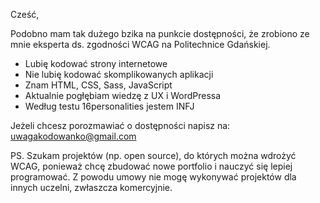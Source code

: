 Cześć,

Podobno mam tak dużego bzika na punkcie dostępności, że zrobiono ze mnie eksperta ds. zgodności WCAG na Politechnice Gdańskiej.

- Lubię kodować strony internetowe
- Nie lubię kodować skomplikowanych aplikacji
- Znam HTML, CSS, Sass, JavaScript
- Aktualnie pogłębiam wiedzę z UX i WordPressa
- Według testu 16personalities jestem INFJ

Jeżeli chcesz porozmawiać o dostępności napisz na: uwagakodowanko@gmail.com

PS. Szukam projektów (np. open source), do których można wdrożyć WCAG, ponieważ chcę zbudować nowe portfolio i nauczyć się lepiej programować. Z powodu umowy nie mogę wykonywać projektów dla innych uczelni, zwłaszcza komercyjnie.

<!--
**usigna/usigna** is a ✨ _special_ ✨ repository because its `README.md` (this file) appears on your GitHub profile.

### Cześć!
Nie wiem co tutaj napisać, więc niczego tutaj nie ma. Może kiedyś będzie. :octocat:
<img src="https://github.com/usigna/usigna/blob/main/tree200.png" align="left" />

Here are some ideas to get you started:

- 🔭 I’m currently working on ...
- 🌱 I’m currently learning ...
- 👯 I’m looking to collaborate on ...
- 🤔 I’m looking for help with ...
- 💬 Ask me about ...
- 📫 How to reach me: ...
- 😄 Pronouns: ...
- ⚡ Fun fact: ...
-->

